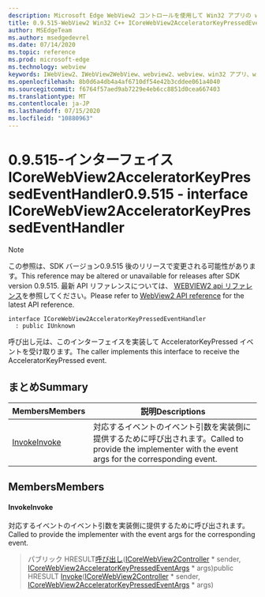 ```yaml
---
description: Microsoft Edge WebView2 コントロールを使用して Win32 アプリの web コンテンツをホストする
title: 0.9.515-WebView2 Win32 C++ ICoreWebView2AcceleratorKeyPressedEventHandler
author: MSEdgeTeam
ms.author: msedgedevrel
ms.date: 07/14/2020
ms.topic: reference
ms.prod: microsoft-edge
ms.technology: webview
keywords: IWebView2、IWebView2WebView、webview2、webview、win32 アプリ、win32、edge、ICoreWebView2、ICoreWebView2Controller、browser control、edge html
ms.openlocfilehash: 8b0d6a4db4a4af6710df54e42b3cddee061a4040
ms.sourcegitcommit: f6764f57aed9ab7229e4eb6cc8851d0cea667403
ms.translationtype: MT
ms.contentlocale: ja-JP
ms.lasthandoff: 07/15/2020
ms.locfileid: "10880963"
---
```

# <span data-ttu-id="53e30-104">0.9.515-インターフェイス ICoreWebView2AcceleratorKeyPressedEventHandler</span><span class="sxs-lookup"><span data-stu-id="53e30-104">0.9.515 - interface ICoreWebView2AcceleratorKeyPressedEventHandler</span></span> 

> [!NOTE]
> <span data-ttu-id="53e30-105">この参照は、SDK バージョン0.9.515 後のリリースで変更される可能性があります。</span><span class="sxs-lookup"><span data-stu-id="53e30-105">This reference may be altered or unavailable for releases after SDK version 0.9.515.</span></span> <span data-ttu-id="53e30-106">最新 API リファレンスについては、 [WEBVIEW2 api リファレンス](../../../webview2-api-reference.md)を参照してください。</span><span class="sxs-lookup"><span data-stu-id="53e30-106">Please refer to [WebView2 API reference](../../../webview2-api-reference.md) for the latest API reference.</span></span>

```
interface ICoreWebView2AcceleratorKeyPressedEventHandler
  : public IUnknown
```

<span data-ttu-id="53e30-107">呼び出し元は、このインターフェイスを実装して AcceleratorKeyPressed イベントを受け取ります。</span><span class="sxs-lookup"><span data-stu-id="53e30-107">The caller implements this interface to receive the AcceleratorKeyPressed event.</span></span>

## <span data-ttu-id="53e30-108">まとめ</span><span class="sxs-lookup"><span data-stu-id="53e30-108">Summary</span></span>

 <span data-ttu-id="53e30-109">Members</span><span class="sxs-lookup"><span data-stu-id="53e30-109">Members</span></span>                        | <span data-ttu-id="53e30-110">説明</span><span class="sxs-lookup"><span data-stu-id="53e30-110">Descriptions</span></span>
--------------------------------|---------------------------------------------
[<span data-ttu-id="53e30-111">Invoke</span><span class="sxs-lookup"><span data-stu-id="53e30-111">Invoke</span></span>](#invoke) | <span data-ttu-id="53e30-112">対応するイベントのイベント引数を実装側に提供するために呼び出されます。</span><span class="sxs-lookup"><span data-stu-id="53e30-112">Called to provide the implementer with the event args for the corresponding event.</span></span>

## <span data-ttu-id="53e30-113">Members</span><span class="sxs-lookup"><span data-stu-id="53e30-113">Members</span></span>

#### <span data-ttu-id="53e30-114">Invoke</span><span class="sxs-lookup"><span data-stu-id="53e30-114">Invoke</span></span> 

<span data-ttu-id="53e30-115">対応するイベントのイベント引数を実装側に提供するために呼び出されます。</span><span class="sxs-lookup"><span data-stu-id="53e30-115">Called to provide the implementer with the event args for the corresponding event.</span></span>

> <span data-ttu-id="53e30-116">パブリック HRESULT[呼び出し](#invoke)([ICoreWebView2Controller](icorewebview2controller.md) \* sender, [ICoreWebView2AcceleratorKeyPressedEventArgs](icorewebview2acceleratorkeypressedeventargs.md) \* args)</span><span class="sxs-lookup"><span data-stu-id="53e30-116">public HRESULT [Invoke](#invoke)([ICoreWebView2Controller](icorewebview2controller.md) \* sender, [ICoreWebView2AcceleratorKeyPressedEventArgs](icorewebview2acceleratorkeypressedeventargs.md) \* args)</span></span>

